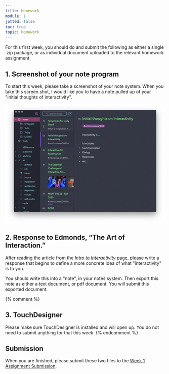 ```yaml
---
title: Homework
module: 1
jotted: false
toc: true
topic: Homework
---
```


For this first week, you should do and submit the following as either a single .zip package, or as individual document uploaded to the relevant homework assignment.

## 1. Screenshot of your note program

To start this week, please take a screenshot of your note system. When you take this screen shot, I would like you to have a note pulled up of your "initial thoughts of interactivity".

![Homework 1, screenshot example of notes program, with initial thoughts on interactivity.](../imgs/hw1-example.png "Homework 1, screenshot example of notes program, with initial thoughts on interactivity.")

## 2. Response to Edmonds, “The Art of Interaction.”

After reading the article from the [_Intro to Interactivity_ page]({{site.baseurl}}/modules/week-1/interactive-intro/#further-reading), please write a response that begins to define a more concrete idea of what "interactivity" is to you.

You should write this into a "note", in your notes system. Then export this note as either a text document, or pdf document. You will submit this exported document.

{% comment %}
## 3. TouchDesigner

Please make sure TouchDesigner is installed and will open up. You do not need to submit anything for that this week.
{% endcomment %}

## Submission

When you are finished, please submit these two files to the [Week 1 Assignment Submission](https://moodle.umt.edu/mod/assign/view.php?id=1955057).
